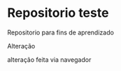 # Repositorio teste
 Repositorio para fins de aprendizado
 
 Alteração
 
 alteração feita via navegador
